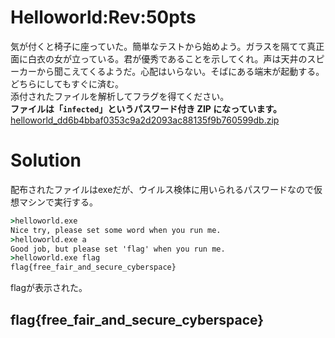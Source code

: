 # Helloworld:Rev:50pts
気が付くと椅子に座っていた。簡単なテストから始めよう。ガラスを隔てて真正面に白衣の女が立っている。君が優秀であることを示してくれ。声は天井のスピーカーから聞こえてくるようだ。心配はいらない。そばにある端末が起動する。どちらにしてもすぐに済む。  
添付されたファイルを解析してフラグを得てください。  
**ファイルは「`infected`」というパスワード付き ZIP になっています。**  
[helloworld_dd6b4bbaf0353c9a2d2093ac88135f9b760599db.zip](helloworld_dd6b4bbaf0353c9a2d2093ac88135f9b760599db.zip)  

# Solution
配布されたファイルはexeだが、ウイルス検体に用いられるパスワードなので仮想マシンで実行する。  
```cmd
>helloworld.exe
Nice try, please set some word when you run me.
>helloworld.exe a
Good job, but please set 'flag' when you run me.
>helloworld.exe flag
flag{free_fair_and_secure_cyberspace}
```
flagが表示された。

## flag{free_fair_and_secure_cyberspace}